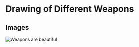 # Drawing of Different Weapons


## Images

![Weapons are beautiful](/images/weapons.png "Weapons Art")

